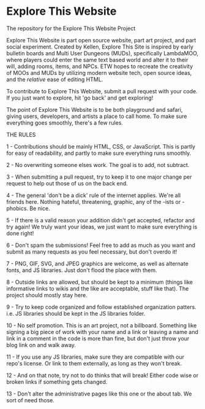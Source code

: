 # Explore This Website
The repository for the Explore This Website Project

Explore This Website is part open source website, part art project, and part social experiment. Created by Kellen, Explore This Site is inspired by early bulletin boards and Multi User Dungeons (MUDs), specifically LambdaMOO, where players could enter the same text based world and alter it to their will, adding rooms, items, and NPCs. ETW hopes to recreate the creativity of MOOs and MUDs by utilizing modern website tech, open source ideas, and the *relative* ease of editing HTML.

To contribute to Explore This Website, submit a pull request with your code. If you just want to explore, hit 'go back' and get exploring!

The point of Explore This Website is to be both playground and safari, giving users, developers, and artists a place to call home. To make sure everything goes smoothly, there's a few rules.

THE RULES

1 - Contributions should be mainly HTML, CSS, or JavaScript. This is partly for easy of readability, and partly to make sure everything runs smoothly.

2 - No overwriting someone elses work. The goal is to add, not subtract.

3 - When submitting a pull request, try to keep it to one major change per request to help out those of us on the back end.

4 - The general 'don't be a dick' rule of the internet applies. We're all friends here. Nothing hateful, threatening, graphic, any of the -ists or -phobics. Be nice.

5 - If there is a valid reason your addition didn't get accepted, refactor and try again! We truly want your ideas, we just want to make sure everything is done right!

6 - Don't spam the submissions! Feel free to add as much as you want and submit as many requests as you feel necessary, but don't overdo it!

7 - PNG, GIF, SVG, and JPEG graphics are welcome, as well as alternate fonts, and JS libraries. Just don't flood the place with them.

8 - Outside links are allowed, but should be kept to a minimum (things like informative links to wikis and the like are acceptable, stuff like that). The project should mostly stay here.

9 - Try to keep code organized and follow established organization patters. i.e. JS libraries should be kept in the JS libraries folder.

10 - No self promotion. This is an art project, not a billboard. Something like signing a big piece of work with your name and a link or leaving a name and link in a comment in the code is more than fine, but don't just throw your blog link on and walk away.

11 - If you use any JS libraries, make sure they are compatible with our repo's license. Or link to them externally, as long as they won't break.

12 - And on that note, try not to do thinks that will break! Either code wise or broken links if something gets changed.

13 - Don't alter the administrative pages like this one or the about tab. We sort of need those.
